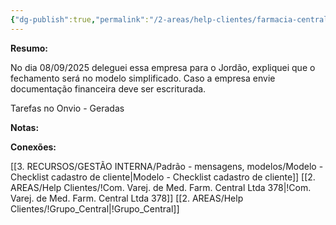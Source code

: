 ```yaml
---
{"dg-publish":true,"permalink":"/2-areas/help-clientes/farmacia-central-comercio-436/","dgPassFrontmatter":true,"created":"2025-07-01T13:56:31.480-03:00","updated":"2025-09-08T15:44:48.882-03:00"}
---
```


**Resumo:**

No dia 08/09/2025 deleguei essa empresa para o Jordão, expliquei que o fechamento será no modelo simplificado. Caso a empresa envie documentação financeira deve ser escriturada.

Tarefas no Onvio - Geradas


**Notas:**




**Conexões:**

[[3. RECURSOS/GESTÃO INTERNA/Padrão - mensagens, modelos/Modelo - Checklist cadastro de cliente\|Modelo - Checklist cadastro de cliente]]
[[2. AREAS/Help Clientes/!Com. Varej. de Med. Farm. Central Ltda 378\|!Com. Varej. de Med. Farm. Central Ltda 378]]
[[2. AREAS/Help Clientes/!Grupo_Central\|!Grupo_Central]]